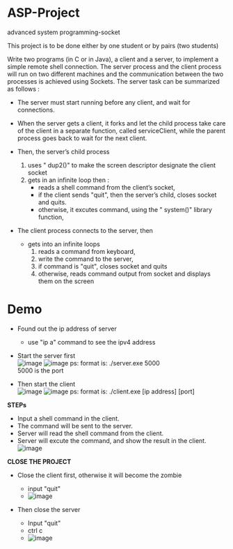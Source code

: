# ASP-Project
 advanced system programming-socket  
 
 This project is to be done either by one student or by pairs (two students) 

 Write two programs (in C or in Java), a client and a server, to implement a simple remote shell connection. The server process and the client process will run on two different machines and the communication between the two processes is achieved using Sockets. The server task can be summarized as follows :

- The server must start running before any client, and wait for connections.

- When the server gets a client, it forks and let the child process take care of the client in a separate function, called serviceClient, while the parent process goes back to wait for the next client.

- Then, the server’s child process  
    1. uses " dup2()" to make the screen descriptor designate the client socket
    2. gets in an infinite loop then :
        - reads a shell command from the client’s socket,  
        - if the client sends "quit", then the server’s child, closes socket and quits.
        - otherwise, it excutes command, using the " system()" library function,

-  The client process connects to the server, then

    - gets into an infinite loops  
        1. reads a command from keyboard,
        2. write the command to the server,
        3. if command is "quit", closes socket and quits
        4. otherwise, reads command output from socket and displays them on the screen
 
# Demo
- Found out the ip address of server
    - use "ip a" command to see the ipv4 address
- Start the server first  
![image](https://user-images.githubusercontent.com/79630970/129448084-185ddb7a-4101-4bf9-9e1b-18f8f4c2717f.png)
![image](https://user-images.githubusercontent.com/79630970/129448106-1b982d23-3f3d-48bf-9301-4f7f8df7b7ee.png)
ps: format is: ./server.exe 5000  
    5000 is the port



- Then start the client  
![image](https://user-images.githubusercontent.com/79630970/129448178-6c7d43d1-3432-4a53-89eb-18f35a9e1c32.png)
![image](https://user-images.githubusercontent.com/79630970/129448137-c1cc9df1-5d69-45e0-b806-42cb7ca098e9.png)
ps: format is: ./client.exe [ip address] [port]

**STEPs**
- Input a shell command in the client.  
- The command will be sent to the server.  
- Server will read the shell command from the client.  
- Server will excute the command, and show the result in the client.  
![image](https://user-images.githubusercontent.com/79630970/129448396-ba0bae79-c00a-4ab4-872a-70f99150afbc.png)


**CLOSE THE PROJECT**
- Close the client first, otherwise it will become the zombie  
    - input "quit" 
    - ![image](https://user-images.githubusercontent.com/79630970/129448410-5a67532b-cac0-4270-aa5f-05b9733fa643.png)
 

- Then close the server  
    - Input "quit"
    - ctrl c
    - ![image](https://user-images.githubusercontent.com/79630970/129448426-10d5c92f-175d-4bda-b262-a09f5bbb2c32.png)

